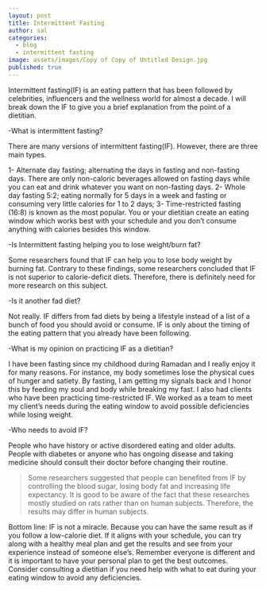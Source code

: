 ```yaml
---
layout: post
title: Intermittent Fasting
author: sal
categories:
  - blog
  - intermittent fasting
image: assets/images/Copy of Copy of Untitled Design.jpg
published: true
---
```

Intermittent fasting(IF) is an eating pattern that has been followed by celebrities, influencers and the wellness world for almost a decade. I will break down the IF to give you a brief explanation from the point of a dietitian. 

-What is intermittent fasting?

There are many versions of intermittent fasting(IF). However, there are three main types.

1- Alternate day fasting; alternating the days in fasting and non-fasting days. There are only non-caloric beverages allowed on fasting days while you can eat and drink whatever you want on non-fasting days.
2- Whole day fasting 5:2; eating normally for 5 days in a week and fasting or consuming very little calories for 1 to 2 days; 
3- Time-restricted fasting (16:8) is known as the most popular. You or your dietitian create an eating window which works best with your schedule and you don’t consume anything with calories besides this window. 

-Is Intermittent fasting helping you to lose weight/burn fat?

Some researchers found that IF can help you to lose body weight by burning fat.  Contrary to these findings, some researchers concluded that IF is not superior to calorie-deficit diets. Therefore, there is definitely need for more research on this subject. 

-Is it another fad diet?

Not really. IF differs from fad diets by being a lifestyle instead of a list of a bunch of food you should avoid or consume. IF is only about the timing of the eating pattern that you already have been following. 

-What is my opinion on practicing IF as a dietitian?

I have been fasting since my childhood during Ramadan and I really enjoy it for many reasons. For instance, my body sometimes lose the physical cues of hunger and satiety. By fasting, I am getting my signals back and I honor this by feeding my soul and body while breaking my fast. I also had clients who have been practicing time-restricted IF. We worked as a team to meet my client’s needs during the eating window to avoid possible deficiencies while losing weight. 

-Who needs to avoid IF?

People who have history or active disordered eating and older adults. People with diabetes or anyone who has ongoing disease and taking medicine should consult their doctor before changing their routine. 

> Some researchers suggested that people can benefited from IF by controlling the blood sugar, losing body fat and increasing life expectancy. It is good to be aware of the fact that these researches mostly studied on rats rather than on human subjects. Therefore, the results may differ in human subjects. 

Bottom line: IF is not a miracle. Because you can have the same result as if you follow a low-calorie diet. If it aligns with your schedule, you can try along with a healthy meal plan and get the results and see from your experience instead of someone else’s. Remember everyone is different and it is important to have your personal plan to get the best outcomes. Consider consulting a dietitian if you need help with what to eat during your eating window to avoid any deficiencies. 
